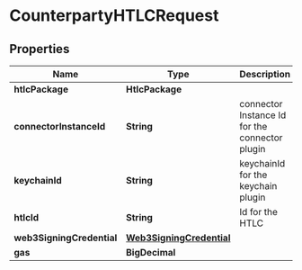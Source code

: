 

# CounterpartyHTLCRequest


## Properties

| Name | Type | Description | Notes |
|------------ | ------------- | ------------- | -------------|
|**htlcPackage** | **HtlcPackage** |  |  |
|**connectorInstanceId** | **String** | connector Instance Id for the connector plugin |  |
|**keychainId** | **String** | keychainId for the keychain plugin |  |
|**htlcId** | **String** | Id for the HTLC |  |
|**web3SigningCredential** | [**Web3SigningCredential**](Web3SigningCredential.md) |  |  |
|**gas** | **BigDecimal** |  |  [optional] |



